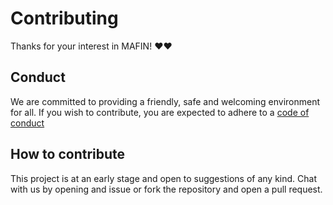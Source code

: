 # Contributing

Thanks for your interest in MAFIN! ❤️❤️

## Conduct

We are committed to providing a friendly, safe and welcoming environment
for all. If you wish to contribute, you are expected to adhere to
a [code of conduct](CODE_OF_CONDUCT.md)

## How to contribute

This project is at an early stage and open to suggestions of any kind.
Chat with us by opening and issue or fork the repository and open a pull request.
